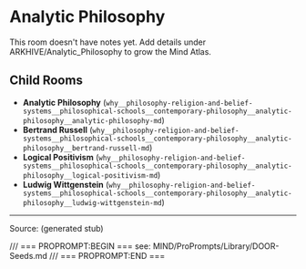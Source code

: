 # Analytic Philosophy

This room doesn't have notes yet. Add details under ARKHIVE/Analytic_Philosophy to grow the Mind Atlas.

## Child Rooms
- **Analytic Philosophy** (`why__philosophy-religion-and-belief-systems__philosophical-schools__contemporary-philosophy__analytic-philosophy__analytic-philosophy-md`)
- **Bertrand Russell** (`why__philosophy-religion-and-belief-systems__philosophical-schools__contemporary-philosophy__analytic-philosophy__bertrand-russell-md`)
- **Logical Positivism** (`why__philosophy-religion-and-belief-systems__philosophical-schools__contemporary-philosophy__analytic-philosophy__logical-positivism-md`)
- **Ludwig Wittgenstein** (`why__philosophy-religion-and-belief-systems__philosophical-schools__contemporary-philosophy__analytic-philosophy__ludwig-wittgenstein-md`)

---
Source: (generated stub)

/// === PROPROMPT:BEGIN ===
see: MIND/ProPrompts/Library/DOOR-Seeds.md
/// === PROPROMPT:END ===
